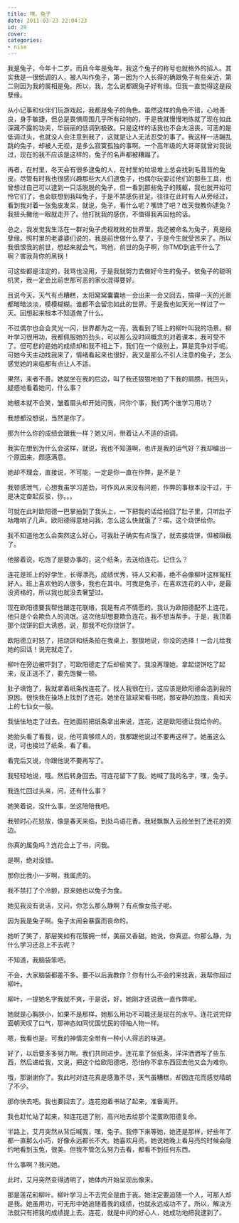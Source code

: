 ```yaml
---
title: 嘿，兔子
date: 2011-03-23 22:04:23
id: 29
cover: 
categories:
- nise
---
```


 我是兔子，今年十二岁。而且今年是兔年，我这个兔子的称号也就格外的招人。其实我是一很低调的人，被人叫作兔子，第一因为个人长得的确跟兔子有些亲近，第二则因为我的属相是兔。所以，我，怎么说都跟兔子好有缘。但我一直觉得这是段孽缘。

 从小记事和伙伴们玩游戏起，我都是兔子的角色。虽然这样的角色不错，心地善良，身手敏捷，但总是畏惧周围几乎所有动物的，于是我就慢慢地练就了现在如此深藏不露的功夫，华丽丽的低调到极致。只是这样的话我也不会太沮丧，可恶的是低调过头，也就没人会注意到我了，这就是让人无法忍受的事了。我这样一活蹦乱跳的兔子，却被人无视，是多么寂寞孤独的事啊。一个高年级的大哥哥就曾对我说过，现在的我不应该是这样的，兔子的名声都被糟蹋了。

 再者，在村里，冬天会有很多逮兔的人，在村里的垃圾堆上总会找到毛茸茸的兔皮。尽管有时我也很感兴趣那些大人们逮兔子，也偶尔玩耍过他们的那些工具，也曾想过自己可以逮到一只活脱脱的兔子，但一看到那些兔子的残躯，我也就开始可怜它们了，也会联想到我叫兔子，于是不禁感伤驻足。往往在此时有人从旁经过，看到我对着一张兔皮发呆，就说，兔子，看什么呢？嘴馋了吧？改天我教你逮兔？我扭头撇他一眼就走开了。他打扰我的感伤，不值得我再回他的话。

 总之，我发觉我生活在一群对兔子虎视眈眈的世界里，我还被命名为兔子，真是段孽缘。照村里的老婆婆们说的，我是前世做什么孽了，于是今生就受苦来了。所以我很恨我的前世，想起来就会气，骂他，前世的兔子啊，你TMD到底干什么了啊？害我背你的黑锅！

 可这些都是注定的，我骂也没用，于是我就努力去做好今生的兔子。依兔子的聪明机灵，我一定会比前世那可恶的家伙混得要好。

 且说今天，天气有点糟糕，太阳窝窝囊囊地一会出来一会又回去，搞得一天的光景都暗暗淡淡，模模糊糊。谁都不会留恋如此的世界。于是我也如天光一样过了一天。回想起来根本不知道做了什么。

 不过偶尔也会会灵光一闪，世界都为之一亮，我看到了班上的柳叶叫我的场景。柳叶学习很用功，我都佩服她的劲头，可以那么没时间概念的对着课本，我可受不了。但可悲的是她的成绩却和我不相上下，我们在一个级别上，算是竞争对手呢。可她今天主动找我来了，情绪看起来也很好，我又是那么不引人注意的兔子，怎么感觉她的来临都有点让人不适。

 果然，来者不善。她就坐在我的后边，叫了我还狠狠地拍了下我的肩膀。我回头，疑惑地看着她问，什么事？

 她根本就不会笑，皱着眉头却开始问我，问你个事，我们两个谁学习用功？

 我想都没想说，当然是你了。

 那为什么你的成绩会跟我一样？她又问，带着让人不适的语调。

 我实在想到为什么会这样，就说，我也不知道啊，也许是我的运气好？我却编出一个原因来，颇感满意。

 她却不理会，直接说，不可能，一定是你一直在作弊，是不是？

 我顿感泄气，心想我虽学习差劲，可作风从来没有问题，作弊的事根本没干过，于是决定奋起反驳，你。。。

 可就在此时欧阳德一巴掌拍到了我头上，一下把我的话给拍回了肚子里，只听肚子咕噜响了几声。欧阳德得意地问我，怎么这么快就饿了？喏，这个烧饼给你。

 我不知道他怎么会突然这么好心，可我肚子确实有点饿了，就去接烧饼，但被阻截了。

 他接着说，吃饱了是要办事的，这个纸条，去送给连花。记住么？

 连花是班上的好学生，长得漂亮，成绩优秀，待人又和善，绝不会像柳叶这样冤枉好人。班上喜欢他的人很多，我也在其中。可我是兔子，在喜欢连花的人中，是最没资格的，所以我也就没去奢望过。

 现在欧阳德要我帮他跟连花联络，我是有点不情愿的。我认为欧阳德配不上连花，他只是个会欺负人的流氓。这次他却想要欺负连花，我不想当帮手。于是，我顶着那个烧饼的巨大诱惑，说，那我不吃你烧饼了。

 欧阳德立时怒了，把烧饼和纸条拍在我桌上，狠狠地说，你没的选择！一会儿给我她的回话！说完就走了。

 柳叶在旁边被吓到了，可欧阳德走了后却偷笑了。我没再理她，拿起烧饼吃了起来，反正逃不了，要先饱餐一顿。

 肚子填饱了，我就拿着纸条找连花了。找人我很在行，这应该是欧阳德会选到我的原因。很快我在操场上找到了连花。她坐在篮球架看书呢，那安静的脸庞，真如天上的七仙女一般。

 我怯怯地走了过去。在她面前把纸条拿出来说，连花，这是欧阳德让我给你的。

 她抬头看了看我，说，他可真够烦人的，我都跟他说过不要再这样了。她虽这么说，可也接过了纸条，看了看。

 看完后又说，你跟他说不要再写了。

 我轻轻地说，哦。然后转身回去。可连花留下了我。她喊了我的名字，嘿，兔子。

 我连忙回过头来，问，还有什么事？

 她笑着说，没什么事，坐这陪陪我吧。

 我顿时心花怒放，像是春天来临，到处鸟语花香。我轻飘飘入云般坐到了连花的旁边。

 你真的属兔吗？连花合上了书，问我。

 是啊，绝对没错。

 那你比我小一岁啊，我属虎的。

 我不禁打了个冷颤，原来她也以兔子为食。

 她见我没有说话，又问，你怎么那么静啊？有点像女孩子呢。

 因为我是兔子啊。兔子太闹会暴露而丧命的。

 她听了笑了，那层笑如有花簇拥一样，美丽又香甜。她说，你真逗。你那么静，为什么学习还总上不去呢？

 不知道，我脑袋笨吧。

 不会，大家脑袋都差不多。要不以后我教你？你有什么不会的来找我，我帮你超过柳叶。

 柳叶，一提她名字我就不爽，于是说，好，她刚才还说我一直作弊呢。

 她就是心胸狭小，如果不是那样，她那么用功不可能还是现在的水平。连花说完仰面朝天叹了口气，那神态如同忧国忧民的领袖人物一样。

 嗯，我看也是。可我的神情完全带有一种小人得志的味道。

 好了，以后要多多努力啊。我们共同进步。连花拿了张纸条，洋洋洒洒写了些东西，然后递给我，又说，把这个给欧阳德吧，恐怕你不拿东西回去他又会为难你。

 哦，那谢谢你了。我此时对连花真是感激不尽，天气虽糟糕，却因连花而感觉晴朗了不少。

 那你快去吧。我也要回去了。连花抱着书站了起来，准备离开。

 我也赶忙站了起来，和连花道了别，高兴地去给那个混蛋欧阳德复命。

 半路上，艾月突然从背后喊我，嘿，兔子。我停下来等她，她还是那样，好些年了都一直那么小巧，好像永远都长不大。她喜欢月亮，她说她晚上看月亮的时候会隐约地看到玉兔，很美。但我不管怎么努力去看，都看不到任何东西。

 什么事啊？我问她。

 此时，艾月突然变得透明了，她体内开始呈现出像来。

 那是莲花和柳叶。柳叶学习上不去完全是由于我。她注定要追随一个人，可那人却是我。她虽用功，可无形中她追随着我的成绩，也就永远成功不了。所以，解决方法就只有把我的成绩提上去。连花，就是中间的好心人，她成功地把我逮到了。
